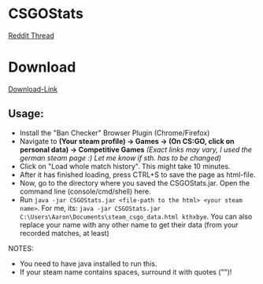 # CSGOStats

[Reddit Thread](https://www.reddit.com/r/GlobalOffensive/comments/ahz73s/wrote_a_small_script_to_analyze_my_1475/)

# Download

[Download-Link](http://flybig.eu/CSGOStats.jar)

## Usage:
- Install the "Ban Checker" Browser Plugin (Chrome/Firefox)
- Navigate to **(Your steam profile) -> Games -> (On CS:GO, click on personal data) -> Competitive Games** *(Exact links may vary, I used the german steam page :) Let me know if sth. has to be changed)*
- Click on "Load whole match history". This might take 10 minutes.
- After it has finished loading, press CTRL+S to save the page as html-file.
- Now, go to the directory where you saved the CSGOStats.jar. Open the command line (console/cmd/shell) here.
- Run ```java -jar CSGOStats.jar <file-path to the html> <your steam name>```. For me, its: ```java -jar CSGOStats.jar C:\Users\Aaron\Documents\steam_csgo_data.html kthxbye```. You can also replace your name with any other name to get their data (from your recorded matches, at least)

NOTES:
- You need to have java installed to run this.
- If your steam name contains spaces, surround it with quotes ("")!
